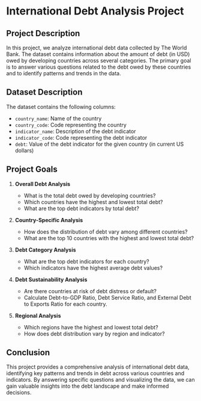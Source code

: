 # International Debt Analysis Project

## Project Description

In this project, we analyze international debt data collected by The World Bank. The dataset contains information about the amount of debt (in USD) owed by developing countries across several categories. The primary goal is to answer various questions related to the debt owed by these countries and to identify patterns and trends in the data.

## Dataset Description

The dataset contains the following columns:

- `country_name`: Name of the country
- `country_code`: Code representing the country
- `indicator_name`: Description of the debt indicator
- `indicator_code`: Code representing the debt indicator
- `debt`: Value of the debt indicator for the given country (in current US dollars)

## Project Goals

1. **Overall Debt Analysis**
   - What is the total debt owed by developing countries?
   - Which countries have the highest and lowest total debt?
   - What are the top debt indicators by total debt?

2. **Country-Specific Analysis**
   - How does the distribution of debt vary among different countries?
   - What are the top 10 countries with the highest and lowest total debt?

3. **Debt Category Analysis**
   - What are the top debt indicators for each country?
   - Which indicators have the highest average debt values?

4. **Debt Sustainability Analysis**
   - Are there countries at risk of debt distress or default?
   - Calculate Debt-to-GDP Ratio, Debt Service Ratio, and External Debt to Exports Ratio for each country.

5. **Regional Analysis**
   - Which regions have the highest and lowest total debt?
   - How does debt distribution vary by region and indicator?

## Conclusion

This project provides a comprehensive analysis of international debt data, identifying key patterns and trends in debt across various countries and indicators. By answering specific questions and visualizing the data, we can gain valuable insights into the debt landscape and make informed decisions.

